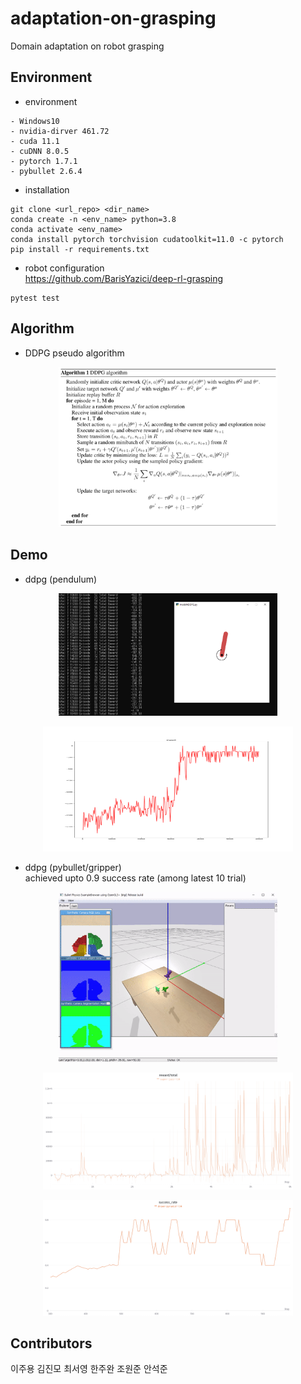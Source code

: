 # adaptation-on-grasping
Domain adaptation on robot grasping 


## Environment
- environment
```
- Windows10
- nvidia-dirver 461.72
- cuda 11.1
- cuDNN 8.0.5
- pytorch 1.7.1
- pybullet 2.6.4
```
- installation 
```
git clone <url_repo> <dir_name>
conda create -n <env_name> python=3.8
conda activate <env_name> 
conda install pytorch torchvision cudatoolkit=11.0 -c pytorch
pip install -r requirements.txt
```

- robot configuration       
https://github.com/BarisYazici/deep-rl-grasping     
```
pytest test
```

## Algorithm
- DDPG pseudo algorithm
<p align="center">
<img src="demo/ddpg_pseudo.png" width="350px">
</p>

## Demo 
- ddpg (pendulum)
<p align="center">
<img src="demo/pendulum.png" width="350px">
</p>
<p align="center">
<img src="demo/ddpg_pendulum.png" width="400px" height="200px">
</p>

- ddpg (pybullet/gripper)    
  achieved upto 0.9 success rate (among latest 10 trial)
<p align="center">
<img src="demo/ddpg_grasping.gif" width="350px">
</p>  
<p align="center">
<img src="demo/ddpg_grasping_reward.png" width="400px">
</p>
<p align="center">
<img src="demo/ddpg_grasping_success.png" width="400px">
</p>

## Contributors
이주용 김진모 최서영 한주완 조원준 안석준